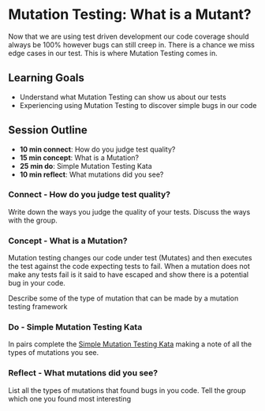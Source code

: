 # Mutation Testing: What is a Mutant?

Now that we are using test driven development our code coverage should always be 100% however bugs can still creep in. 
There is a chance we miss edge cases in our test. This is where Mutation Testing comes in. 

## Learning Goals
  - Understand what Mutation Testing can show us about our tests
  - Experiencing using Mutation Testing to discover simple bugs in our code

## Session Outline
  - **10 min connect**: How do you judge test quality?
  - **15 min concept**: What is a Mutation?
  - **25 min do**: Simple Mutation Testing Kata
  - **10 min reflect**: What mutations did you see?

### Connect - How do you judge test quality?

Write down the ways you judge the quality of your tests.
Discuss the ways with the group.

### Concept - What is a Mutation?

Mutation testing changes our code under test (Mutates) and then executes the test against the code expecting tests to 
fail. When a mutation does not make any tests fail is it said to have escaped and show there is a potential bug in your 
code. 

Describe some of the type of mutation that can be made by a mutation testing framework

### Do - Simple Mutation Testing Kata

In pairs complete the [Simple Mutation Testing Kata](https://github.com/armakuni/simple-mutation-testing-kata) making a 
note of all the types of mutations you see.

### Reflect - What mutations did you see?

List all the types of mutations that found bugs in you code. 
Tell the group which one you found most interesting